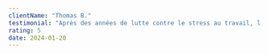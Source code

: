 ```yaml
---
clientName: "Thomas B."
testimonial: "Après des années de lutte contre le stress au travail, l'hypnothérapie m'a permis de retrouver un équilibre et une sérénité que je pensais perdus."
rating: 5
date: 2024-01-20
---
```

